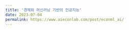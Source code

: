 ```yaml
---
title: '경제와 머신러닝 기반의 인공지능'
date: 2023-07-04
permalink: https://www.aieconlab.com/post/econml_ai/
---
```

